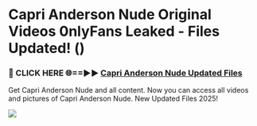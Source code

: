 # Capri Anderson Nude Original Videos 0nlyFans Leaked - Files Updated! ()

<h3>🔴 CLICK HERE 🌐==►► <a href="https://tinyurl.com/2p9ay9w9" rel="nofollow">Capri Anderson Nude Updated Files</a></h3>

Get Capri Anderson Nude and all content. Now you can access all videos and pictures of Capri Anderson Nude. New Updated Files 2025!

[![](https://i.imgur.com/KQgVmj3.gif)](https://tinyurl.com/2p9ay9w9)
